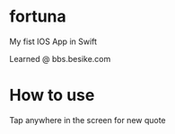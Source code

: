 fortuna
=======
My fist IOS App in Swift 

Learned @ bbs.besike.com

How to use 
=======
Tap anywhere in the screen for new quote
